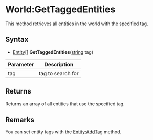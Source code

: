 # World:GetTaggedEntities

This method retrieves all entities in the world with the specified tag.

## Syntax

- [Entity](Entity.md)[] **GetTaggedEntities**([string](https://www.lua.org/manual/5.4/manual.html#6.4) tag)

| Parameter | Description |
|---|---|
| tag | tag to search for |

## Returns

Returns an array of all entities that use the specified tag.

## Remarks

You can set entity tags with the [Entity:AddTag](Entity_AddTag.md) method.
